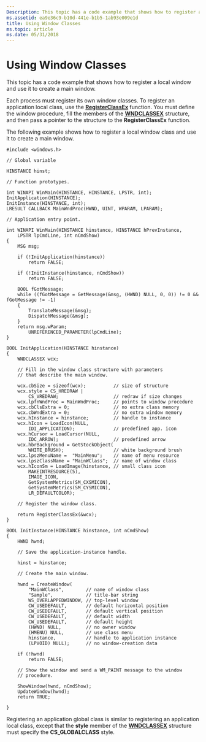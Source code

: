 ```yaml
---
Description: This topic has a code example that shows how to register a local window and use it to create a main window.
ms.assetid: ea9e36c9-b10d-441e-b1b5-1ab93e009e1d
title: Using Window Classes
ms.topic: article
ms.date: 05/31/2018
---
```


# Using Window Classes

This topic has a code example that shows how to register a local window and use it to create a main window.

Each process must register its own window classes. To register an application local class, use the [**RegisterClassEx**](https://msdn.microsoft.com/en-us/library/ms633587(v=VS.85).aspx) function. You must define the window procedure, fill the members of the [**WNDCLASSEX**](https://msdn.microsoft.com/en-us/library/ms633577(v=VS.85).aspx) structure, and then pass a pointer to the structure to the **RegisterClassEx** function.

The following example shows how to register a local window class and use it to create a main window.


```
#include <windows.h> 
 
// Global variable 
 
HINSTANCE hinst; 
 
// Function prototypes. 
 
int WINAPI WinMain(HINSTANCE, HINSTANCE, LPSTR, int); 
InitApplication(HINSTANCE); 
InitInstance(HINSTANCE, int); 
LRESULT CALLBACK MainWndProc(HWND, UINT, WPARAM, LPARAM); 
 
// Application entry point. 
 
int WINAPI WinMain(HINSTANCE hinstance, HINSTANCE hPrevInstance, 
    LPSTR lpCmdLine, int nCmdShow) 
{ 
    MSG msg; 
 
    if (!InitApplication(hinstance)) 
        return FALSE; 
 
    if (!InitInstance(hinstance, nCmdShow)) 
        return FALSE; 
 
    BOOL fGotMessage;
    while ((fGotMessage = GetMessage(&msg, (HWND) NULL, 0, 0)) != 0 && fGotMessage != -1) 
    { 
        TranslateMessage(&msg); 
        DispatchMessage(&msg); 
    } 
    return msg.wParam; 
        UNREFERENCED_PARAMETER(lpCmdLine); 
} 
 
BOOL InitApplication(HINSTANCE hinstance) 
{ 
    WNDCLASSEX wcx; 
 
    // Fill in the window class structure with parameters 
    // that describe the main window. 
 
    wcx.cbSize = sizeof(wcx);          // size of structure 
    wcx.style = CS_HREDRAW | 
        CS_VREDRAW;                    // redraw if size changes 
    wcx.lpfnWndProc = MainWndProc;     // points to window procedure 
    wcx.cbClsExtra = 0;                // no extra class memory 
    wcx.cbWndExtra = 0;                // no extra window memory 
    wcx.hInstance = hinstance;         // handle to instance 
    wcx.hIcon = LoadIcon(NULL, 
        IDI_APPLICATION);              // predefined app. icon 
    wcx.hCursor = LoadCursor(NULL, 
        IDC_ARROW);                    // predefined arrow 
    wcx.hbrBackground = GetStockObject( 
        WHITE_BRUSH);                  // white background brush 
    wcx.lpszMenuName =  "MainMenu";    // name of menu resource 
    wcx.lpszClassName = "MainWClass";  // name of window class 
    wcx.hIconSm = LoadImage(hinstance, // small class icon 
        MAKEINTRESOURCE(5),
        IMAGE_ICON, 
        GetSystemMetrics(SM_CXSMICON), 
        GetSystemMetrics(SM_CYSMICON), 
        LR_DEFAULTCOLOR); 
 
    // Register the window class. 
 
    return RegisterClassEx(&wcx); 
} 
 
BOOL InitInstance(HINSTANCE hinstance, int nCmdShow) 
{ 
    HWND hwnd; 
 
    // Save the application-instance handle. 
 
    hinst = hinstance; 
 
    // Create the main window. 
 
    hwnd = CreateWindow( 
        "MainWClass",        // name of window class 
        "Sample",            // title-bar string 
        WS_OVERLAPPEDWINDOW, // top-level window 
        CW_USEDEFAULT,       // default horizontal position 
        CW_USEDEFAULT,       // default vertical position 
        CW_USEDEFAULT,       // default width 
        CW_USEDEFAULT,       // default height 
        (HWND) NULL,         // no owner window 
        (HMENU) NULL,        // use class menu 
        hinstance,           // handle to application instance 
        (LPVOID) NULL);      // no window-creation data 
 
    if (!hwnd) 
        return FALSE; 
 
    // Show the window and send a WM_PAINT message to the window 
    // procedure. 
 
    ShowWindow(hwnd, nCmdShow); 
    UpdateWindow(hwnd); 
    return TRUE; 
 
} 
```



Registering an application global class is similar to registering an application local class, except that the **style** member of the [**WNDCLASSEX**](https://msdn.microsoft.com/en-us/library/ms633577(v=VS.85).aspx) structure must specify the **CS\_GLOBALCLASS** style.

 

 



